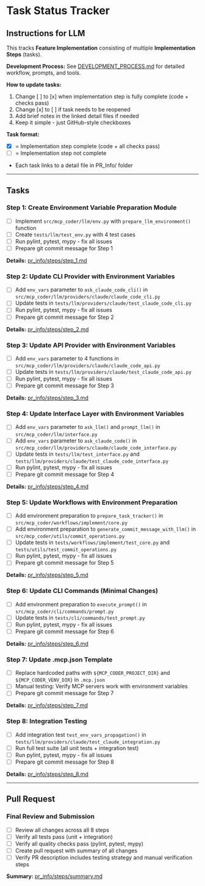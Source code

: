 # Task Status Tracker

## Instructions for LLM

This tracks **Feature Implementation** consisting of multiple **Implementation Steps** (tasks).

**Development Process:** See [DEVELOPMENT_PROCESS.md](./DEVELOPMENT_PROCESS.md) for detailed workflow, prompts, and tools.

**How to update tasks:**
1. Change [ ] to [x] when implementation step is fully complete (code + checks pass)
2. Change [x] to [ ] if task needs to be reopened
3. Add brief notes in the linked detail files if needed
4. Keep it simple - just GitHub-style checkboxes

**Task format:**
- [x] = Implementation step complete (code + all checks pass)
- [ ] = Implementation step not complete
- Each task links to a detail file in PR_Info/ folder

---

## Tasks

### Step 1: Create Environment Variable Preparation Module
- [ ] Implement `src/mcp_coder/llm/env.py` with `prepare_llm_environment()` function
- [ ] Create `tests/llm/test_env.py` with 4 test cases
- [ ] Run pylint, pytest, mypy - fix all issues
- [ ] Prepare git commit message for Step 1

**Details:** [pr_info/steps/step_1.md](./steps/step_1.md)

### Step 2: Update CLI Provider with Environment Variables
- [ ] Add `env_vars` parameter to `ask_claude_code_cli()` in `src/mcp_coder/llm/providers/claude/claude_code_cli.py`
- [ ] Update tests in `tests/llm/providers/claude/test_claude_code_cli.py`
- [ ] Run pylint, pytest, mypy - fix all issues
- [ ] Prepare git commit message for Step 2

**Details:** [pr_info/steps/step_2.md](./steps/step_2.md)

### Step 3: Update API Provider with Environment Variables
- [ ] Add `env_vars` parameter to 4 functions in `src/mcp_coder/llm/providers/claude/claude_code_api.py`
- [ ] Update tests in `tests/llm/providers/claude/test_claude_code_api.py`
- [ ] Run pylint, pytest, mypy - fix all issues
- [ ] Prepare git commit message for Step 3

**Details:** [pr_info/steps/step_3.md](./steps/step_3.md)

### Step 4: Update Interface Layer with Environment Variables
- [ ] Add `env_vars` parameter to `ask_llm()` and `prompt_llm()` in `src/mcp_coder/llm/interface.py`
- [ ] Add `env_vars` parameter to `ask_claude_code()` in `src/mcp_coder/llm/providers/claude/claude_code_interface.py`
- [ ] Update tests in `tests/llm/test_interface.py` and `tests/llm/providers/claude/test_claude_code_interface.py`
- [ ] Run pylint, pytest, mypy - fix all issues
- [ ] Prepare git commit message for Step 4

**Details:** [pr_info/steps/step_4.md](./steps/step_4.md)

### Step 5: Update Workflows with Environment Preparation
- [ ] Add environment preparation to `prepare_task_tracker()` in `src/mcp_coder/workflows/implement/core.py`
- [ ] Add environment preparation to `generate_commit_message_with_llm()` in `src/mcp_coder/utils/commit_operations.py`
- [ ] Update tests in `tests/workflows/implement/test_core.py` and `tests/utils/test_commit_operations.py`
- [ ] Run pylint, pytest, mypy - fix all issues
- [ ] Prepare git commit message for Step 5

**Details:** [pr_info/steps/step_5.md](./steps/step_5.md)

### Step 6: Update CLI Commands (Minimal Changes)
- [ ] Add environment preparation to `execute_prompt()` in `src/mcp_coder/cli/commands/prompt.py`
- [ ] Update tests in `tests/cli/commands/test_prompt.py`
- [ ] Run pylint, pytest, mypy - fix all issues
- [ ] Prepare git commit message for Step 6

**Details:** [pr_info/steps/step_6.md](./steps/step_6.md)

### Step 7: Update .mcp.json Template
- [ ] Replace hardcoded paths with `${MCP_CODER_PROJECT_DIR}` and `${MCP_CODER_VENV_DIR}` in `.mcp.json`
- [ ] Manual testing: Verify MCP servers work with environment variables
- [ ] Prepare git commit message for Step 7

**Details:** [pr_info/steps/step_7.md](./steps/step_7.md)

### Step 8: Integration Testing
- [ ] Add integration test `test_env_vars_propagation()` in `tests/llm/providers/claude/test_claude_integration.py`
- [ ] Run full test suite (all unit tests + integration test)
- [ ] Run pylint, pytest, mypy - fix all issues
- [ ] Prepare git commit message for Step 8

**Details:** [pr_info/steps/step_8.md](./steps/step_8.md)

---

## Pull Request

### Final Review and Submission
- [ ] Review all changes across all 8 steps
- [ ] Verify all tests pass (unit + integration)
- [ ] Verify all quality checks pass (pylint, pytest, mypy)
- [ ] Create pull request with summary of all changes
- [ ] Verify PR description includes testing strategy and manual verification steps

**Summary:** [pr_info/steps/summary.md](./steps/summary.md)

